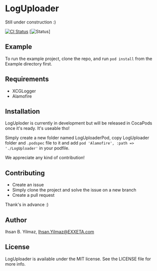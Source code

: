 # LogUploader

Still under construction :)

[![CI Status](http://img.shields.io/travis/cameloper/LogUploader.svg?style=flat)](https://travis-ci.org/cameloper/LogUploader)
[![Status](https://img.shields.io/badge/status-early%20development-yellow.svg)]
<!--[![Version](https://img.shields.io/cocoapods/v/LogUploader.svg?style=flat)](http://cocoapods.org/pods/LogUploader)-->
<!--[![License](https://img.shields.io/cocoapods/l/LogUploader.svg?style=flat)](http://cocoapods.org/pods/LogUploader)-->
<!--[![Platform](https://img.shields.io/cocoapods/p/LogUploader.svg?style=flat)](http://cocoapods.org/pods/LogUploader)-->

## Example

To run the example project, clone the repo, and run `pod install` from the Example directory first.

## Requirements

- XCGLogger
- Alamofire

## Installation

LogUploder is currently in development but will be released in CocaPods once it's ready. It's useable tho!

Simply create a new folder named LogUploaderPod, copy LogUploader folder and `.podspec` file to it and add `pod 'Alamofire', :path => './LogUploader'` in your podfile.

We appreciate any kind of contribution!
<!--LogUploader is available through [CocoaPods](http://cocoapods.org). To install-->
<!--it, simply add the following line to your Podfile:-->
<!---->
<!--```ruby-->
<!--pod 'LogUploader'-->
<!--```-->

## Contributing

- Create an issue
- Simply clone the project and solve the issue on a new branch
- Create a pull request

Thank's in advance :)

## Author

Ihsan B. Yilmaz, Ihsan.Yilmaz@EXXETA.com

## License

LogUploader is available under the MIT license. See the LICENSE file for more info.
